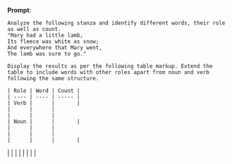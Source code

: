**Prompt**:

    Analyze the following stanza and identify different words, their role as well as count. 
    "Mary had a little lamb,
    Its fleece was white as snow;
    And everywhere that Mary went,
    The lamb was sure to go."
    
    Display the results as per the following table markup. Extend the table to include words with other roles apart from noun and verb following the same structure.
    
    | Role | Word | Count |
    | ---- | ---- | ----- |
    | Verb |      |       |
    |      |      |
    |      |      |
    | Noun |      |       |
    |      |      |
    |      |      |
    |      |      |       |
|      |      |       |
|      |      |       |
